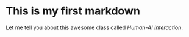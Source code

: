 # This is my first markdown

Let me tell you about this awesome class called *Human-AI Interaction*.
